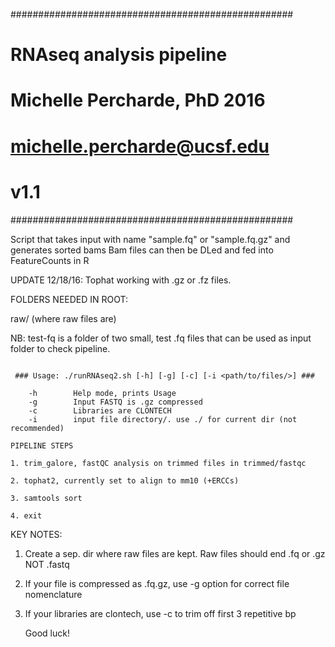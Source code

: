 ###################################################
#       RNAseq analysis pipeline                  #
#       Michelle Percharde, PhD 2016              #
#        michelle.percharde@ucsf.edu              #
#                v1.1                             #
###################################################


Script that takes input with name "sample.fq" or "sample.fq.gz" and generates sorted bams
Bam files can then be DLed and fed into FeatureCounts in R

UPDATE 12/18/16: Tophat working with .gz or .fz files.


FOLDERS NEEDED IN ROOT:

raw/ (where raw files are)

NB: test-fq is a folder of two small, test .fq files that can be used as input folder to check pipeline.

~~~~~~~~~~~~~~~~~~~~~~~~~~~~~~~~~~~~~~~~~~~~~~~~~~

 ### Usage: ./runRNAseq2.sh [-h] [-g] [-c] [-i <path/to/files/>] ###

    -h        Help mode, prints Usage
    -g        Input FASTQ is .gz compressed
    -c        Libraries are CLONTECH
    -i        input file directory/. use ./ for current dir (not recommended)

~~~~~~~~~~~~~~~~~~~~~~~~~~~~~~~~~~~~~~~~~~~~~~~~~~

~~~~~~~~~~~~~~~~~~~~~~~~~~~~~~~~~~~~~~~~~~~~~~~~~~
PIPELINE STEPS

1. trim_galore, fastQC analysis on trimmed files in trimmed/fastqc

2. tophat2, currently set to align to mm10 (+ERCCs)

3. samtools sort

4. exit
~~~~~~~~~~~~~~~~~~~~~~~~~~~~~~~~~~~~~~~~~~~~~~~~~~

KEY NOTES:

1. Create a sep. dir where raw files are kept. Raw files should end .fq or .gz NOT .fastq

2. If your file is compressed as .fq.gz, use -g option for correct file nomenclature

3. If your libraries are clontech, use -c to trim off first 3 repetitive bp

   Good luck!

